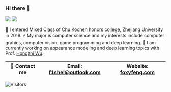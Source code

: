 ### Hi there 👋

<!--
**f1shel/f1shel** is a ✨ _special_ ✨ repository because its `README.md` (this file) appears on your GitHub profile.

Here are some ideas to get you started:

- 🔭 I’m currently working on ...
- 🌱 I’m currently learning ...
- 👯 I’m looking to collaborate on ...
- 🤔 I’m looking for help with ...
- 💬 Ask me about ...
- 📫 How to reach me: ...
- 😄 Pronouns: ...
- ⚡ Fun fact: ...
-->

[![](https://github-readme-stats.vercel.app/api?username=f1shel&show_icons=true&hide_border=true&count_private=true&theme=flag-india&layout=compact)]() [![](https://github-readme-stats.vercel.app/api/top-langs/?username=f1shel&layout=compact&hide_border=true&count_private=true&theme=flag-india)]()

🌱 I entered Mixed Class of [Chu Kochen honors college](http://ckc.zju.edu.cn/), [Zhejiang University](https://www.zju.edu.cn/) in 2018. ⚡ My major is computer science and my interests include computer grahics, computer vision, game programming and deep learning. 🔭 I am currently working on appearance modeling and deep learning topics with Prof. [Hongzhi Wu](http://www.cad.zju.edu.cn/home/hwu/).

|💬 Contact me|Email: f1shel@outlook.com|Website: [foxyfeng.com](http://foxyfeng.com)|
| ---- | ---- | ---- |

![Visitors](https://visitor-badge.laobi.icu/badge?page_id=f1shel.visitor-badge)
